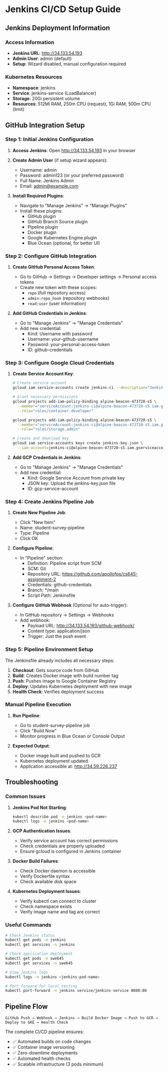 # Jenkins CI/CD Setup Guide

## Jenkins Deployment Information

### Access Information
- **Jenkins URL**: http://34.133.54.193
- **Admin User**: admin (default)
- **Setup**: Wizard disabled, manual configuration required

### Kubernetes Resources
- **Namespace**: jenkins
- **Service**: jenkins-service (LoadBalancer)
- **Storage**: 20Gi persistent volume
- **Resources**: 512Mi RAM, 250m CPU (request), 1Gi RAM, 500m CPU (limit)

## GitHub Integration Setup

### Step 1: Initial Jenkins Configuration

1. **Access Jenkins**: Open http://34.133.54.193 in your browser

2. **Create Admin User** (if setup wizard appears):
   - Username: admin
   - Password: admin123 (or your preferred password)
   - Full Name: Jenkins Admin
   - Email: admin@example.com

3. **Install Required Plugins**:
   - Navigate to "Manage Jenkins" → "Manage Plugins"
   - Install these plugins:
     - GitHub plugin
     - GitHub Branch Source plugin
     - Pipeline plugin
     - Docker plugin
     - Google Kubernetes Engine plugin
     - Blue Ocean (optional, for better UI)

### Step 2: Configure GitHub Integration

1. **Create GitHub Personal Access Token**:
   - Go to GitHub → Settings → Developer settings → Personal access tokens
   - Create new token with these scopes:
     - `repo` (full repository access)
     - `admin:repo_hook` (repository webhooks)
     - `read:user` (user information)

2. **Add GitHub Credentials in Jenkins**:
   - Go to "Manage Jenkins" → "Manage Credentials"
   - Add new credential:
     - Kind: Username with password
     - Username: your-github-username
     - Password: your-personal-access-token
     - ID: github-credentials

### Step 3: Configure Google Cloud Credentials

1. **Create Service Account Key**:
   ```bash
   # Create service account
   gcloud iam service-accounts create jenkins-ci --description="Jenkins CI/CD" --display-name="Jenkins CI"
   
   # Grant necessary permissions
   gcloud projects add-iam-policy-binding alpine-beacon-473720-s5 \
     --member="serviceAccount:jenkins-ci@alpine-beacon-473720-s5.iam.gserviceaccount.com" \
     --role="roles/container.developer"
   
   gcloud projects add-iam-policy-binding alpine-beacon-473720-s5 \
     --member="serviceAccount:jenkins-ci@alpine-beacon-473720-s5.iam.gserviceaccount.com" \
     --role="roles/storage.admin"
   
   # Create and download key
   gcloud iam service-accounts keys create jenkins-key.json \
     --iam-account=jenkins-ci@alpine-beacon-473720-s5.iam.gserviceaccount.com
   ```

2. **Add GCP Credentials in Jenkins**:
   - Go to "Manage Jenkins" → "Manage Credentials"
   - Add new credential:
     - Kind: Google Service Account from private key
     - JSON key: Upload the jenkins-key.json file
     - ID: gcp-service-account

### Step 4: Create Jenkins Pipeline Job

1. **Create New Pipeline Job**:
   - Click "New Item"
   - Name: student-survey-pipeline
   - Type: Pipeline
   - Click OK

2. **Configure Pipeline**:
   - In "Pipeline" section:
     - Definition: Pipeline script from SCM
     - SCM: Git
     - Repository URL: https://github.com/apollofps/cs645-assignment-2
     - Credentials: github-credentials
     - Branch: */main
     - Script Path: Jenkinsfile

3. **Configure GitHub Webhook** (Optional for auto-trigger):
   - In GitHub repository → Settings → Webhooks
   - Add webhook:
     - Payload URL: http://34.133.54.193/github-webhook/
     - Content type: application/json
     - Trigger: Just the push event

### Step 5: Pipeline Environment Setup

The Jenkinsfile already includes all necessary steps:

1. **Checkout**: Gets source code from GitHub
2. **Build**: Creates Docker image with build number tag
3. **Push**: Pushes image to Google Container Registry
4. **Deploy**: Updates Kubernetes deployment with new image
5. **Health Check**: Verifies deployment success

### Manual Pipeline Execution

1. **Run Pipeline**:
   - Go to student-survey-pipeline job
   - Click "Build Now"
   - Monitor progress in Blue Ocean or Console Output

2. **Expected Output**:
   - Docker image built and pushed to GCR
   - Kubernetes deployment updated
   - Application accessible at: http://34.59.226.237

## Troubleshooting

### Common Issues

1. **Jenkins Pod Not Starting**:
   ```bash
   kubectl describe pod -n jenkins <pod-name>
   kubectl logs -n jenkins <pod-name>
   ```

2. **GCP Authentication Issues**:
   - Verify service account has correct permissions
   - Check credentials are properly uploaded
   - Ensure gcloud is configured in Jenkins container

3. **Docker Build Failures**:
   - Check Docker daemon is accessible
   - Verify Dockerfile syntax
   - Check available disk space

4. **Kubernetes Deployment Issues**:
   - Verify kubectl can connect to cluster
   - Check namespace exists
   - Verify image name and tag are correct

### Useful Commands

```bash
# Check Jenkins status
kubectl get pods -n jenkins
kubectl get services -n jenkins

# Check application deployment
kubectl get pods -n swe645
kubectl get services -n swe645

# View Jenkins logs
kubectl logs -n jenkins <jenkins-pod-name>

# Port forward for local testing
kubectl port-forward -n jenkins service/jenkins-service 8080:80
```

## Pipeline Flow

```
GitHub Push → Webhook → Jenkins → Build Docker Image → Push to GCR → Deploy to GKE → Health Check
```

The complete CI/CD pipeline ensures:
- ✅ Automated builds on code changes
- ✅ Container image versioning
- ✅ Zero-downtime deployments
- ✅ Automated health checks
- ✅ Scalable infrastructure (3 pods minimum)